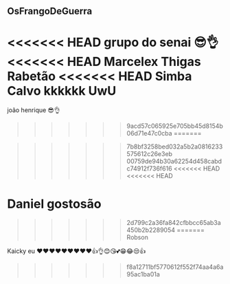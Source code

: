 ## OsFrangoDeGuerra
<<<<<<< HEAD
grupo do senai 😎👌
<<<<<<< HEAD
Marcelex
Thigas Rabetão
<<<<<<< HEAD
Simba Calvo kkkkkk UwU
=======
joão henrique 😎👌
>>>>>>> 9acd57c065925e705bb45d8154b06d71e47c0cba
=======

>>>>>>> 7b8bf3258bed032a5b2a0816233575612c26e3eb
>>>>>>> 00759de94b30a62254d458cabdc74912f736f616
<<<<<<< HEAD
<<<<<<< HEAD

Daniel gostosão
=======
>>>>>>> 2d799c2a36fa842cfbbcc65ab3a450b2b2289054
=======
Robson

Kaicky eu ❤️❤️❤️❤️❤️❤️❤️❤️❤️👍👌😊😘💕😁😂😒👍
>>>>>>> f8a12711bf5770612f552f74aa4a6a95ac1ba01a
